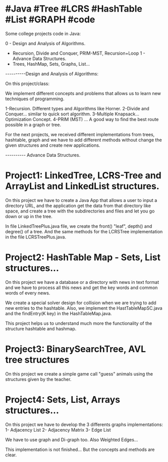 # #Java #Tree #LCRS #HashTable #List #GRAPH #code
Some college projects code in Java:

0 - Design and Analysis of Algorithms.
  * Recursion, Divide and Conquer, PRIM-MST, Recursion+Loop
1 - Advance Data Structures.
  * Trees, HashMap, Sets, Graphs, List...

----------Design and Analysis of Algorithms:

On this project/class:

We implement different concepts and problems that allows us to learn new techniques of programming.

1-Recursion. Different types and Algorithms like Horner.
2-Divide and Conquer... similar to quick sort algorithm.
3-Multiple Knapsack... Optimization Concept.
4-PRIM (MST) ... A good way to find the best route possible in a graph or tree.


For the next projects, we received different implementations from trees, hashtable, graph and we have to add different methods without change the given structures and create new applications.

---------- Advance Data Structures.
# Project1: LinkedTree, LCRS-Tree and ArrayList and LinkedList structures.

On this project we have to create a Java App that allows a user to input a directory URL, and the application get the data from that directory like space, and create a tree with the subdirectories and files and let you go down or up in the tree.

In file LinkedTreePlus.java file, we create the front() "leaf", depth() and degree() of a tree. And the same methods for the LCRSTree implementation in the file LCRSTreePlus.java.

# Project2: HashTable Map - Sets, List structures...

On this project we have a database or a directory with news in text format and we have to process all this news and get the key words and common words of every news.

We create a special solver design for collision when we are trying to add new entries to the hashtable. Also, we implement the HastTableMapSC.java and the
findEntry(K key) in the HashTableMap.java.

This project helps us to understand much more the functionality of the structure hashtable and hashmap.

# Project3: BinarySearchTree, AVL tree structures

On this project we create a simple game call "guess" animals using the structures given by the teacher.

# Project4: Sets, List, Arrays structures...

On this project we have to develop the 3 differents graphs implementations:
1- Adjacency List
2- Adjacency Matrix
3- Edge List

We have to use graph and Di-graph too. Also Weighted Edges...

This implementation is not finished... But the concepts and methods are clear.

